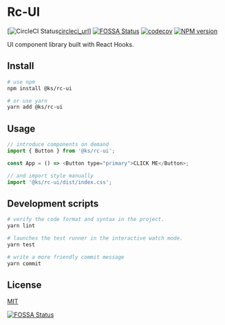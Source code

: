 # Rc-UI

[![CircleCI Status][circleci_image][circleci_url]] [![FOSSA Status][fossa_imge]][fossa_url] [![codecov][codecov_image]][codecov_url] [![NPM version][npm_image]][npm_url]

UI component library built with React Hooks.

## Install

```bash
# use npm
npm install @ks/rc-ui

# or use yarn
yarn add @ks/rc-ui
```

## Usage

```js
// introduce components on demand
import { Button } from '@ks/rc-ui';

const App = () => <Button type="primary">CLICK ME</Button>;

// and import style manually
import '@ks/rc-ui/dist/index.css';
```

## Development scripts

```bash
# verify the code format and syntax in the project.
yarn lint

# launches the test runner in the interactive watch mode.
yarn test

# write a more friendly commit message
yarn commit
```

## License

[MIT](https://github.com/storybookjs/storybook/blob/master/LICENSE)

[![FOSSA Status](https://app.fossa.com/api/projects/git%2Bgithub.com%2Fkisstar%2Frc-ui.svg?type=large)](https://app.fossa.com/projects/git%2Bgithub.com%2Fkisstar%2Frc-ui?ref=badge_large)

[circleci_image]: https://img.shields.io/circleci/build/github/kisstar/rc-ui/master
[circleci_url]: https://app.circleci.com/pipelines/github/kisstar/rc-ui
[codecov_image]: https://codecov.io/gh/kisstar/rc-ui/branch/master/graph/badge.svg
[codecov_url]: https://codecov.io/gh/kisstar/rc-ui
[fossa_imge]: https://app.fossa.com/api/projects/git%2Bgithub.com%2Fkisstar%2Frc-ui.svg?type=shield
[fossa_url]: https://app.fossa.com/projects/git%2Bgithub.com%2Fkisstar%2Frc-ui?ref=badge_shield
[npm_image]: https://img.shields.io/npm/v/@ks/rc-ui
[npm_url]: http://npmjs.org/package/@ks/rc-ui

